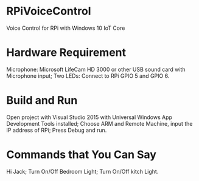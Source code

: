 # RPiVoiceControl
Voice Control for RPi with Windows 10 IoT Core
# Hardware Requirement
Microphone: Microsoft LifeCam HD 3000 or other USB sound card with Microphone input;
Two LEDs: Connect to RPi GPIO 5 and GPIO 6.
# Build and Run
Open project with Visual Studio 2015 with Universal Windows App Development Tools installed;
Choose ARM and Remote Machine, input the IP address of RPi;
Press Debug and run.
# Commands that You Can Say
Hi Jack;
Turn On/Off Bedroom Light;
Turn On/Off kitch Light.
